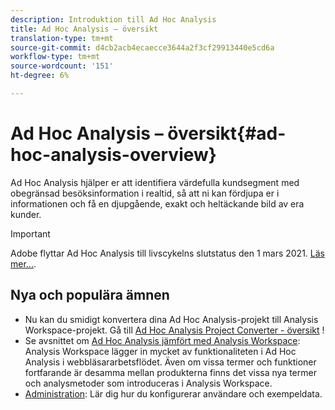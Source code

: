 ```yaml
---
description: Introduktion till Ad Hoc Analysis
title: Ad Hoc Analysis – översikt
translation-type: tm+mt
source-git-commit: d4cb2acb4ecaecce3644a2f3cf29913440e5cd6a
workflow-type: tm+mt
source-wordcount: '151'
ht-degree: 6%

---
```



# Ad Hoc Analysis – översikt{#ad-hoc-analysis-overview}

Ad Hoc Analysis hjälper er att identifiera värdefulla kundsegment med obegränsad besöksinformation i realtid, så att ni kan fördjupa er i informationen och få en djupgående, exakt och heltäckande bild av era kunder.

>[!IMPORTANT]
>
>Adobe flyttar Ad Hoc Analysis till livscykelns slutstatus den 1 mars 2021. [Läs mer...](https://adobe.ly/discoverworkspace).

## Nya och populära ämnen

* Nu kan du smidigt konvertera dina Ad Hoc Analysis-projekt till Analysis Workspace-projekt. Gå till [Ad Hoc Analysis Project Converter - översikt](/help/analyze/ad-hoc-analysis/c-aha-project-converter/aha2aw-overview.md) !
* Se avsnittet om [Ad Hoc Analysis jämfört med Analysis Workspace](/help/analyze/analysis-workspace/workspace-faq/adhocanalysis-vs-analysisworkspace.md): Analysis Workspace lägger in mycket av funktionaliteten i Ad Hoc Analysis i webbläsararbetsflödet. Även om vissa termer och funktioner fortfarande är desamma mellan produkterna finns det vissa nya termer och analysmetoder som introduceras i Analysis Workspace.
* [Administration](/help/analyze/ad-hoc-analysis/c-administration.md): Lär dig hur du konfigurerar användare och exempeldata.

